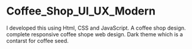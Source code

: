 # Coffee_Shop_UI_UX_Modern
I developed this using Html, CSS and JavaScript. A coffee shop design.
complete responsive coffee shope web design.
Dark theme which is a contarst for coffee seed.
